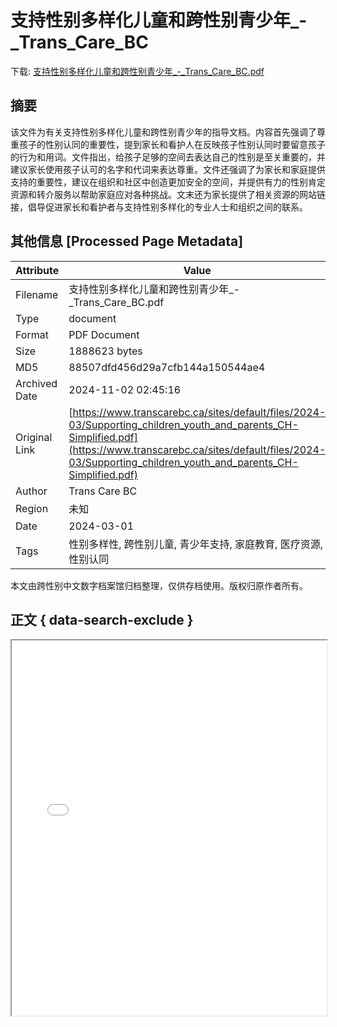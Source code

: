 # 支持性别多样化儿童和跨性别青少年_-_Trans_Care_BC

<!-- tcd_download_link -->
下载: [支持性别多样化儿童和跨性别青少年_-_Trans_Care_BC.pdf](支持性别多样化儿童和跨性别青少年_-_Trans_Care_BC.pdf)
<!-- tcd_download_link_end -->

## 摘要

<!-- tcd_abstract -->
该文件为有关支持性别多样化儿童和跨性别青少年的指导文档。内容首先强调了尊重孩子的性别认同的重要性，提到家长和看护人在反映孩子性别认同时要留意孩子的行为和用词。文件指出，给孩子足够的空间去表达自己的性别是至关重要的，并建议家长使用孩子认可的名字和代词来表达尊重。文件还强调了为家长和家庭提供支持的重要性，建议在组织和社区中创造更加安全的空间，并提供有力的性别肯定资源和转介服务以帮助家庭应对各种挑战。文末还为家长提供了相关资源的网站链接，倡导促进家长和看护者与支持性别多样化的专业人士和组织之间的联系。

<!-- tcd_abstract_end -->

## 其他信息 [Processed Page Metadata]

| Attribute       | Value                                  |
|-----------------|----------------------------------------|
| Filename        | 支持性别多样化儿童和跨性别青少年_-_Trans_Care_BC.pdf                             |
| Type            | document                                 |
| Format          | PDF Document                               |
| Size            | 1888623 bytes                           |
| MD5             | 88507dfd456d29a7cfb144a150544ae4                                  |
| Archived Date   | 2024-11-02 02:45:16                             |
| Original Link   | [https://www.transcarebc.ca/sites/default/files/2024-03/Supporting_children_youth_and_parents_CH-Simplified.pdf](https://www.transcarebc.ca/sites/default/files/2024-03/Supporting_children_youth_and_parents_CH-Simplified.pdf)                         |
| Author          | Trans Care BC                               |
| Region          | 未知                               |
| Date            | 2024-03-01                                 |
| Tags            | 性别多样性, 跨性别儿童, 青少年支持, 家庭教育, 医疗资源, 性别认同                                 |

本文由跨性别中文数字档案馆归档整理，仅供存档使用。版权归原作者所有。


## 正文 { data-search-exclude }

<!-- tcd_main_text -->
<iframe src="../支持性别多样化儿童和跨性别青少年_-_Trans_Care_BC.pdf" width="100%" height="600px">
    <p>无法显示PDF，请下载查看。</p>
</iframe>
<!-- tcd_main_text_end -->

